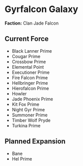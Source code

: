 # Gyrfalcon Galaxy
**Faction:** Clan Jade Falcon
## Current Force
- Black Lanner Prime
- Cougar Prime
- Crossbow Prime
- Elemental Point
- Executioner Prime
- Fire Falcon Prime
- Hellbringer Prime
- Hierofalcon Prime
- Howler
- Jade Phoenix Prime
- Kit Fox Prime
- Night Gyr Prime
- Summoner Prime
- Timber Wolf Pryde
- Turkina Prime
## Planned Expansion
- Bane
- Hel Prime
